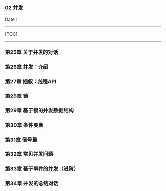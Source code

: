 ### 02 并发

Date：

------



[TOC]



------



### 第25章 关于并发的对话

### 第26章 并发：介绍

### 第27章 插叙：线程API

### 第28章 锁

### 第29章 基于锁的并发数据结构

### 第30章 条件变量

### 第31章 信号量

### 第32章 常见并发问题

### 第33章 基于事件的并发（进阶）

### 第34章 并发的总结对话

